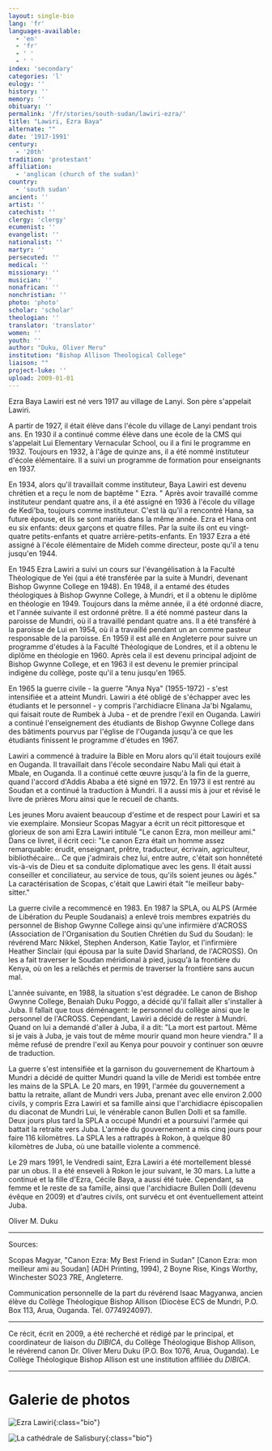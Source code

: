 ```yaml
---
layout: single-bio
lang: 'fr'
languages-available:
  - 'en'
  - 'fr'
  - ' '
  - ' '
index: 'secondary'
categories: 'l'
eulogy: ''
history: ''
memory: ''
obituary: ''
permalink: '/fr/stories/south-sudan/lawiri-ezra/'
title: "Lawiri, Ezra Baya"
alternate: ""
date: '1917-1991'
century:
  - '20th'
tradition: 'protestant'
affiliation:
  - 'anglican (church of the sudan)'
country:
  - 'south sudan'
ancient: ''
artist: ''
catechist: ''
clergy: 'clergy'
ecumenist: ''
evangelist: ''
nationalist: ''
martyr: ''
persecuted: ''
medical: ''
missionary: ''
musician: ''
nonafrican: ''
nonchristian: ''
photo: 'photo'
scholar: 'scholar'
theologian: ''
translator: 'translator'
women: ''
youth: ''
author: "Duku, Oliver Meru"
institution: "Bishop Allison Theological College"
liaison: ""
project-luke: ''
upload: 2009-01-01
---
```


Ezra Baya Lawiri est né vers 1917 au village de Lanyi. Son père s'appelait Lawiri.

A partir de 1927, il était élève dans l'école du village de Lanyi pendant trois ans. En 1930 il a continué comme élève dans une école de la CMS qui s'appelait Lui Elementary Vernacular School, ou il a fini le programme en 1932. Toujours en 1932, à l'âge de quinze ans, il a été nommé instituteur d'école élémentaire. Il a suivi un programme de formation pour enseignants en 1937.

En 1934, alors qu'il travaillait comme instituteur, Baya Lawiri est devenu chrétien et a reçu le nom de baptême " Ezra. " Après avoir travaillé comme instituteur pendant quatre ans, il a été assigné en 1936 à l'école du village de Kedi'ba, toujours comme instituteur. C'est là qu'il a rencontré Hana, sa future épouse, et ils se sont mariés dans la même année. Ezra et Hana ont eu six enfants: deux garçons et quatre filles. Par la suite ils ont eu vingt-quatre petits-enfants et quatre arrière-petits-enfants. En 1937 Ezra a été assigné à l'école élémentaire de Mideh comme directeur, poste qu'il a tenu jusqu'en 1944.

En 1945 Ezra Lawiri a suivi un cours sur l'évangélisation à la Faculté Théologique de Yei (qui a été transférée par la suite à Mundri, devenant Bishop Gwynne College en 1948). En 1948, il a entamé des études théologiques à Bishop Gwynne College, à Mundri, et il a obtenu le diplôme en théologie en 1949. Toujours dans la même année, il a été ordonné diacre, et l'année suivante il est ordonné prêtre. Il a été nommé pasteur dans la paroisse de Mundri, où il a travaillé pendant quatre ans. Il a été transféré à la paroisse de Lui en 1954, où il a travaillé pendant un an comme pasteur responsable de la paroisse. En 1959 il est allé en Angleterre pour suivre un programme d'études à la Faculté Théologique de Londres, et il a obtenu le diplôme en théologie en 1960. Après cela il est devenu principal adjoint de Bishop Gwynne College, et en 1963 il est devenu le premier principal indigène du collège, poste qu'il a tenu jusqu'en 1965.

En 1965 la guerre civile - la guerre "Anya Nya" (1955-1972) - s'est intensifiée et a atteint Mundri. Lawiri a été obligé de s'échapper avec les étudiants et le personnel - y compris l'archidiacre Elinana Ja'bi Ngalamu, qui faisait route de Rumbek à Juba - et de prendre l'exil en Ouganda. Lawiri a continué l'enseignement des étudiants de Bishop Gwynne College dans des bâtiments pourvus par l'église de l'Ouganda jusqu'à ce que les étudiants finissent le programme d'études en 1967.

Lawiri a commencé à traduire la Bible en Moru alors qu'il était toujours exilé en Ouganda. Il travaillait dans l'école secondaire Nabu Mali qui était à Mbale, en Ouganda. Il a continué cette œuvre jusqu'à la fin de la guerre, quand l'accord d'Addis Ababa a été signé en 1972. En 1973 il est rentré au Soudan et a continué la traduction à Mundri. Il a aussi mis à jour et révisé le livre de prières Moru ainsi que le recueil de chants.

Les jeunes Moru avaient beaucoup d'estime et de respect pour Lawiri et sa vie exemplaire. Monsieur Scopas Magyar a écrit un récit pittoresque et glorieux de son ami Ezra Lawiri intitulé "Le canon Ezra, mon meilleur ami." Dans ce livret, il écrit ceci: "Le canon Ezra était un homme assez remarquable: érudit, enseignant, prêtre, traducteur, écrivain, agriculteur, bibliothécaire… Ce que j'admirais chez lui, entre autre, c'était son honnêteté vis-à-vis de Dieu et sa conduite diplomatique avec les gens. Il était aussi conseiller et conciliateur, au service de tous, qu'ils soient jeunes ou âgés." La caractérisation de Scopas, c'était que Lawiri était "le meilleur baby-sitter."

La guerre civile a recommencé en 1983. En 1987 la SPLA, ou ALPS (Armée de Libération du Peuple Soudanais) a enlevé trois membres expatriés du personnel de Bishop Gwynne College ainsi qu'une infirmière d'ACROSS (Association de l'Organisation du Soutien Chrétien du Sud du Soudan): le révérend Marc Nikkel, Stephen Anderson, Katie Taylor, et l'infirmière Heather Sinclair (qui épousa par la suite David Sharland, de l'ACROSS). On les a fait traverser le Soudan méridional à pied, jusqu'à la frontière du Kenya, où on les a relâchés et permis de traverser la frontière sans aucun mal.

L'année suivante, en 1988, la situation s'est dégradée. Le canon de Bishop Gwynne College, Benaiah Duku Poggo, a décidé qu'il fallait aller s'installer à Juba. Il fallait que tous déménagent: le personnel du collège ainsi que le personnel de l'ACROSS. Cependant, Lawiri a décidé de rester à Mundri. Quand on lui a demandé d'aller à Juba, il a dit: "La mort est partout. Même si je vais à Juba, je vais tout de même mourir quand mon heure viendra." Il a même refusé de prendre l'exil au Kenya pour pouvoir y continuer son œuvre de traduction.

La guerre s'est intensifiée et la garnison du gouvernement de Khartoum à Mundri a décidé de quitter Mundri quand la ville de Meridi est tombée entre les mains de la SPLA. Le 20 mars, en 1991, l'armée du gouvernement a battu la retraite, allant de Mundri vers Juba, prenant avec elle environ 2.000 civils, y compris Ezra Lawiri et sa famille ainsi que l'archidiacre épiscopalien du diaconat de Mundri Lui, le vénérable canon Bullen Dolli et sa famille. Deux jours plus tard la SPLA a occupé Mundri et a poursuivi l'armée qui battait la retraite vers Juba. L'armée du gouvernement a mis cinq jours pour faire 116 kilomètres. La SPLA les a rattrapés à Rokon, à quelque 80 kilomètres de Juba, où une bataille violente a commencé.

Le 29 mars 1991, le Vendredi saint, Ezra Lawiri a été mortellement blessé par un obus. Il a été enseveli à Rokon le jour suivant, le 30 mars. La lutte a continué et la fille d'Ezra, Cécile Baya, a aussi été tuée. Cependant, sa femme et le reste de sa famille, ainsi que l'archidiacre Bullen Dolli (devenu évêque en 2009) et d'autres civils, ont survécu et ont éventuellement atteint Juba.

Oliver M. Duku

---

Sources:

Scopas Magyar, "Canon Ezra: My Best Friend in Sudan" [Canon Ezra: mon meilleur ami au Soudan] (ADH Printing, 1994), 2 Boyne Rise, Kings Worthy, Winchester SO23 7RE, Angleterre.

Communication personnelle de la part du révérend Isaac Magyanwa, ancien élève du Collège Théologique Bishop Allison (Diocèse ECS de Mundri, P.O. Box 113, Arua, Ouganda. Tél. 0774924097).

---

Ce récit, écrit en 2009, a été recherché et rédigé par le principal, et coordinateur de liaison du *DIBICA*, du Collège Théologique Bishop Allison, le révérend canon Dr. Oliver Meru Duku (P.O. Box 1076, Arua, Ouganda). Le Collège Théologique Bishop Allison est une institution affiliée du *DIBICA*.

---

# Galerie de photos

![Ezra Lawiri](/images/bio-pics/south-sudan/lawiri-ezra/lawiri-ezra.jpg){:class="bio"}

![La cathédrale de Salisbury](/images/bio-pics/south-sudan/lawiri-ezra/cathedral-Lawiri.jpg){:class="bio"}
